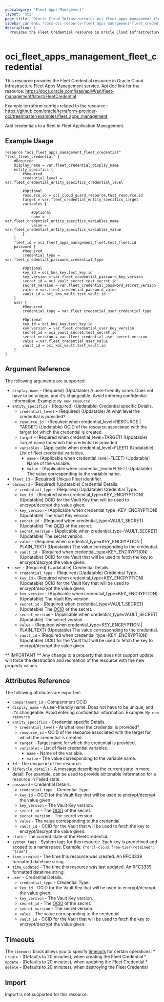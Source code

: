 ```yaml
---
subcategory: "Fleet Apps Management"
layout: "oci"
page_title: "Oracle Cloud Infrastructure: oci_fleet_apps_management_fleet_credential"
sidebar_current: "docs-oci-resource-fleet_apps_management-fleet_credential"
description: |-
  Provides the Fleet Credential resource in Oracle Cloud Infrastructure Fleet Apps Management service
---
```


# oci_fleet_apps_management_fleet_credential
This resource provides the Fleet Credential resource in Oracle Cloud Infrastructure Fleet Apps Management service.
Api doc link for the resource: https://docs.oracle.com/iaas/api/#/en/fleet-management/latest/FleetCredential

Example terraform configs related to the resource : https://github.com/oracle/terraform-provider-oci/tree/master/examples/fleet_apps_management

Add credentials to a fleet in Fleet Application Management.


## Example Usage

```hcl
resource "oci_fleet_apps_management_fleet_credential" "test_fleet_credential" {
	#Required
	display_name = var.fleet_credential_display_name
	entity_specifics {
		#Required
		credential_level = var.fleet_credential_entity_specifics_credential_level

		#Optional
		resource_id = oci_cloud_guard_resource.test_resource.id
		target = var.fleet_credential_entity_specifics_target
		variables {

			#Optional
			name = var.fleet_credential_entity_specifics_variables_name
			value = var.fleet_credential_entity_specifics_variables_value
		}
	}
	fleet_id = oci_fleet_apps_management_fleet.test_fleet.id
	password {
		#Required
		credential_type = var.fleet_credential_password_credential_type

		#Optional
		key_id = oci_kms_key.test_key.id
		key_version = var.fleet_credential_password_key_version
		secret_id = oci_vault_secret.test_secret.id
		secret_version = var.fleet_credential_password_secret_version
		value = var.fleet_credential_password_value
		vault_id = oci_kms_vault.test_vault.id
	}
	user {
		#Required
		credential_type = var.fleet_credential_user_credential_type

		#Optional
		key_id = oci_kms_key.test_key.id
		key_version = var.fleet_credential_user_key_version
		secret_id = oci_vault_secret.test_secret.id
		secret_version = var.fleet_credential_user_secret_version
		value = var.fleet_credential_user_value
		vault_id = oci_kms_vault.test_vault.id
	}
}
```

## Argument Reference

The following arguments are supported:

* `display_name` - (Required) (Updatable) A user-friendly name. Does not have to be unique, and it's changeable. Avoid entering confidential information.  Example: `My new resource` 
* `entity_specifics` - (Required) (Updatable) Credential specific Details.
	* `credential_level` - (Required) (Updatable) At what level the credential is provided?
	* `resource_id` - (Required when credential_level=RESOURCE | TARGET) (Updatable) OCID of the resource associated with the target for which the credential is created.
	* `target` - (Required when credential_level=TARGET) (Updatable) Target name for which the credential is provided.
	* `variables` - (Applicable when credential_level=FLEET) (Updatable) List of fleet credential variables.
		* `name` - (Applicable when credential_level=FLEET) (Updatable) Name of the variable.
		* `value` - (Applicable when credential_level=FLEET) (Updatable) The value corresponding to the variable name.
* `fleet_id` - (Required) Unique Fleet identifier.
* `password` - (Required) (Updatable) Credential Details.
	* `credential_type` - (Required) (Updatable) Credential Type.
	* `key_id` - (Required when credential_type=KEY_ENCRYPTION) (Updatable) OCID for the Vault Key that will be used to encrypt/decrypt the value given.
	* `key_version` - (Applicable when credential_type=KEY_ENCRYPTION) (Updatable) The Vault Key version.
	* `secret_id` - (Required when credential_type=VAULT_SECRET) (Updatable) The [OCID](https://docs.cloud.oracle.com/iaas/Content/General/Concepts/identifiers.htm) of the secret.
	* `secret_version` - (Applicable when credential_type=VAULT_SECRET) (Updatable) The secret version.
	* `value` - (Required when credential_type=KEY_ENCRYPTION | PLAIN_TEXT) (Updatable) The value corresponding to the credential.
	* `vault_id` - (Required when credential_type=KEY_ENCRYPTION) (Updatable) OCID for the Vault that will be used to fetch the key to encrypt/decrypt the value given.
* `user` - (Required) (Updatable) Credential Details.
	* `credential_type` - (Required) (Updatable) Credential Type.
	* `key_id` - (Required when credential_type=KEY_ENCRYPTION) (Updatable) OCID for the Vault Key that will be used to encrypt/decrypt the value given.
	* `key_version` - (Applicable when credential_type=KEY_ENCRYPTION) (Updatable) The Vault Key version.
	* `secret_id` - (Required when credential_type=VAULT_SECRET) (Updatable) The [OCID](https://docs.cloud.oracle.com/iaas/Content/General/Concepts/identifiers.htm) of the secret.
	* `secret_version` - (Applicable when credential_type=VAULT_SECRET) (Updatable) The secret version.
	* `value` - (Required when credential_type=KEY_ENCRYPTION | PLAIN_TEXT) (Updatable) The value corresponding to the credential.
	* `vault_id` - (Required when credential_type=KEY_ENCRYPTION) (Updatable) OCID for the Vault that will be used to fetch the key to encrypt/decrypt the value given.


** IMPORTANT **
Any change to a property that does not support update will force the destruction and recreation of the resource with the new property values

## Attributes Reference

The following attributes are exported:

* `compartment_id` - Compartment OCID
* `display_name` - A user-friendly name. Does not have to be unique, and it's changeable. Avoid entering confidential information.  Example: `My new resource` 
* `entity_specifics` - Credential specific Details.
	* `credential_level` - At what level the credential is provided?
	* `resource_id` - OCID of the resource associated with the target for which the credential is created.
	* `target` - Target name for which the credential is provided.
	* `variables` - List of fleet credential variables.
		* `name` - Name of the variable.
		* `value` - The value corresponding to the variable name.
* `id` - The unique id of the resource.
* `lifecycle_details` - A message describing the current state in more detail. For example, can be used to provide actionable information for a resource in Failed state.
* `password` - Credential Details.
	* `credential_type` - Credential Type.
	* `key_id` - OCID for the Vault Key that will be used to encrypt/decrypt the value given.
	* `key_version` - The Vault Key version.
	* `secret_id` - The [OCID](https://docs.cloud.oracle.com/iaas/Content/General/Concepts/identifiers.htm) of the secret.
	* `secret_version` - The secret version.
	* `value` - The value corresponding to the credential.
	* `vault_id` - OCID for the Vault that will be used to fetch the key to encrypt/decrypt the value given.
* `state` - The current state of the FleetCredential.
* `system_tags` - System tags for this resource. Each key is predefined and scoped to a namespace. Example: `{"orcl-cloud.free-tier-retained": "true"}` 
* `time_created` - The time this resource was created. An RFC3339 formatted datetime string.
* `time_updated` - The time this resource was last updated. An RFC3339 formatted datetime string.
* `user` - Credential Details.
	* `credential_type` - Credential Type.
	* `key_id` - OCID for the Vault Key that will be used to encrypt/decrypt the value given.
	* `key_version` - The Vault Key version.
	* `secret_id` - The [OCID](https://docs.cloud.oracle.com/iaas/Content/General/Concepts/identifiers.htm) of the secret.
	* `secret_version` - The secret version.
	* `value` - The value corresponding to the credential.
	* `vault_id` - OCID for the Vault that will be used to fetch the key to encrypt/decrypt the value given.

## Timeouts

The `timeouts` block allows you to specify [timeouts](https://registry.terraform.io/providers/oracle/oci/latest/docs/guides/changing_timeouts) for certain operations:
	* `create` - (Defaults to 20 minutes), when creating the Fleet Credential
	* `update` - (Defaults to 20 minutes), when updating the Fleet Credential
	* `delete` - (Defaults to 20 minutes), when destroying the Fleet Credential


## Import

Import is not supported for this resource.

